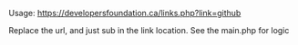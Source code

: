 Usage: https://developersfoundation.ca/links.php?link=github

Replace the url, and just sub in the link location. See the main.php for logic